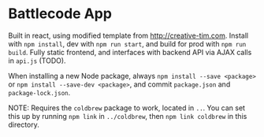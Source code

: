 # Battlecode App


Built in react, using modified template from http://creative-tim.com. Install with `npm install`, dev with `npm run start`, and build for prod with `npm run build`.  Fully static frontend, and interfaces with backend API via AJAX calls in `api.js` (TODO). 

When installing a new Node package, always `npm install --save <package>` or `npm install --save-dev <package>`, and commit `package.json` and `package-lock.json`.

NOTE: Requires the `coldbrew` package to work, located in `..`.  You can set this up by running `npm link` in `../coldbrew`, then `npm link coldbrew` in this directory.
